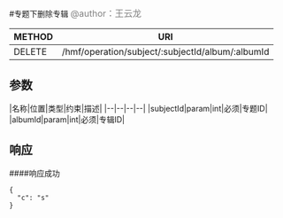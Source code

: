 
#专题下删除专辑
<font color="gray" size="3">@author：王云龙</font>

|METHOD|URI|
|--|--|
|DELETE|/hmf/operation/subject/:subjectId/album/:albumId|

## 参数

|名称|位置|类型|约束|描述|
|--|--|--|--|
|subjectId|param|int|必须|专题ID|
|albumId|param|int|必须|专辑ID|

## 响应
####响应成功
```
{
  "c": "s"
}
```